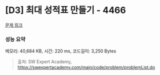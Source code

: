 # [D3] 최대 성적표 만들기 - 4466 

[문제 링크](https://swexpertacademy.com/main/code/problem/problemDetail.do?contestProbId=AWOUfCJ6qVMDFAWg) 

### 성능 요약

메모리: 40,684 KB, 시간: 220 ms, 코드길이: 3,250 Bytes



> 출처: SW Expert Academy, https://swexpertacademy.com/main/code/problem/problemList.do